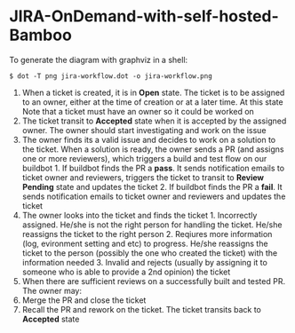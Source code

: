JIRA-OnDemand-with-self-hosted-Bamboo
=====================================
To generate the diagram with graphviz in a shell:
```Shell
$ dot -T png jira-workflow.dot -o jira-workflow.png
```

1. When a ticket is created, it is in **Open** state. The ticket is to be assigned to an owner, either at the time of creation or at a later time. At this state Note that a ticket must have an owner so it could be worked on
2. The ticket transit to **Accepted** state when it is accepted by the assigned owner. The owner should start investigating and work on the issue
  1. The owner finds its a valid issue and decides to work on a solution to the ticket. When a solution is ready, the owner sends a PR (and assigns one or more reviewers), which triggers a build and test flow on our buildbot
    1. If buildbot finds the PR a **pass**. It sends notification emails to ticket owner and reviewers, triggers the ticket to transit to **Review Pending** state and updates the ticket
    2. If buildbot finds the PR a **fail**. It sends notification emails to ticket owner and reviewers and updates the ticket
  2. The owner looks into the ticket and finds the ticket
    1. Incorrectly assigned. He/she is not the right person for handling the ticket. He/she reassigns the ticket to the right person
    2. Reqiures more information (log, evironment setting and etc) to progress. He/she reassigns the ticket to the person (possibly the one who created the ticket) with the information needed
    3. Invalid and rejects (usually by assigning it to someone who is able to provide a 2nd opinion) the ticket
3. When there are sufficient reviews on a successfully built and tested PR. The owner may:
  1. Merge the PR and close the ticket
  2. Recall the PR and rework on the ticket. The ticket transits back to **Accepted** state
